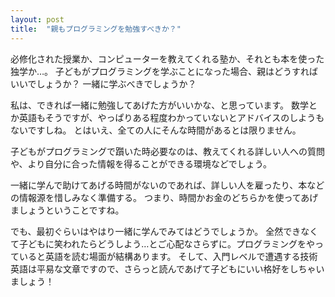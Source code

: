 ```yaml
---
layout: post
title:  "親もプログラミングを勉強すべきか？"
---
```


必修化された授業か、コンピューターを教えてくれる塾か、それとも本を使った独学か…。
子どもがプログラミングを学ぶことになった場合、親はどうすればいいでしょうか？ 一緒に学ぶべきでしょうか？

私は、できれば一緒に勉強してあげた方がいいかな、と思っています。
数学とか英語もそうですが、やっぱりある程度わかっていないとアドバイスのしようもないですしね。
とはいえ、全ての人にそんな時間があるとは限りません。

子どもがプログラミングで躓いた時必要なのは、教えてくれる詳しい人への質問や、より自分に合った情報を得ることができる環境などでしょう。

一緒に学んで助けてあげる時間がないのであれば、詳しい人を雇ったり、本などの情報源を惜しみなく準備する。
つまり、時間かお金のどちらかを使ってあげましょうということですね。

でも、最初ぐらいはやはり一緒に学んでみてはどうでしょうか。
全然できなくて子どもに笑われたらどうしよう…とご心配なさらずに。プログラミングをやっていると英語を読む場面が結構あります。
そして、入門レベルで遭遇する技術英語は平易な文章ですので、さらっと読んであげて子どもにいい格好をしちゃいましょう！

